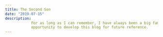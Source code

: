 ```yaml
---
title: The Second Son
date: "2019-07-15"
description: 
            For as long as I can remember, I have always been a big fan of blogging. The act of creating gives me great pleasure. I thought I take this
            opportunity to develop this blog for future reference.
---
```

